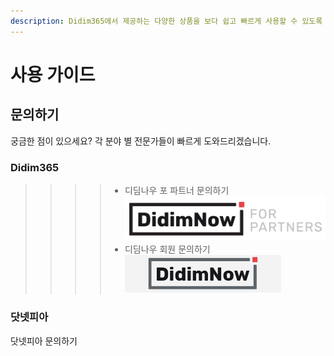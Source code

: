 ```yaml
---
description: Didim365에서 제공하는 다양한 상품을 보다 쉽고 빠르게 사용할 수 있도록 자세한 설명을 제공합니다.
---
```


# 사용 가이드

## 문의하기

궁금한 점이 있으세요? 각 분야 별 전문가들이 빠르게 도와드리겠습니다.

### Didim365
 >>>> - 디딤나우 포 파트너 문의하기
  [![(디딤나우 포 파트너 문의하기)](.gitbook/assets/logo_didimnowfp.png)](https://cloud.didim365.com/)
 >>>> - 디딤나우 회원 문의하기
  [![(디딤나우 회원 문의하기)](.gitbook/assets/logo_login.gif)](https://partner.didim365.com/)
### 닷넷피아
닷넷피아 문의하기


